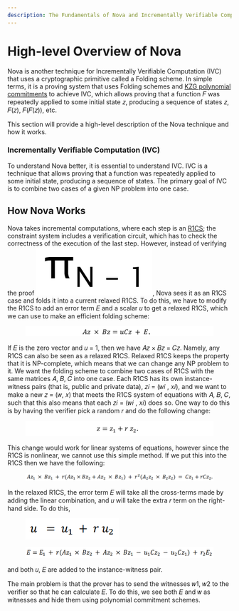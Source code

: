 ```yaml
---
description: The Fundamentals of Nova and Incrementally Verifiable Computation
---
```


# High-level Overview of Nova

Nova is another technique for Incrementally Verifiable Computation (IVC) that uses a cryptographic primitive called a Folding scheme. In simple terms, it is a proving system that uses Folding schemes and [KZG polynomial commitments](vector-and-kzg-polynomial-commitments.md#what-are-kzg-polynomial-commitments) to achieve IVC, which allows proving that a function 𝐹 was repeatedly applied to some initial state 𝑧, producing a sequence of states 𝑧, 𝐹(𝑧), 𝐹(𝐹(𝑧)), etc. &#x20;

This section will provide a high-level description of the Nova technique and how it works.

### Incrementally Verifiable Computation (IVC)

To understand Nova better, it is essential to understand IVC. IVC is a technique that allows proving that a function was repeatedly applied to some initial state, producing a sequence of states. The primary goal of IVC is to combine two cases of a given NP problem into one case.

## How Nova Works

Nova takes incremental computations, where each step is an [R1CS](understanding-r1cs-rank-one-constraint-systems.md#what-is-r1cs); the constraint system includes a verification circuit, which has to check the correctness of the execution of the last step. However, instead of verifying the proof <img src="../../.gitbook/assets/Screenshot 2023-04-25 213940 (1).png" alt="" data-size="line">, Nova sees it as an R1CS case and folds it into a current relaxed R1CS. To do this, we have to modify the R1CS to add an error term 𝐸 and a scalar 𝑢 to get a relaxed R1CS, which we can use to make an efficient folding scheme:&#x20;

<figure><img src="../../.gitbook/assets/image (14).png" alt=""><figcaption></figcaption></figure>

If 𝐸 is the zero vector and 𝑢 = 1, then we have 𝐴𝑧 × 𝐵𝑧 = 𝐶𝑧. Namely, any R1CS can also be seen as a relaxed R1CS. Relaxed R1CS keeps the property that it is NP-complete, which means that we can change any NP problem to it. We want the folding scheme to combine two cases of R1CS with the same matrices 𝐴, 𝐵, 𝐶 into one case. Each R1CS has its own instance-witness pairs (that is, public and private data), 𝑧𝑖 = (𝑤𝑖 , 𝑥𝑖), and we want to make a new 𝑧 = (𝑤, 𝑥) that meets the R1CS system of equations with 𝐴, 𝐵, 𝐶, such that this also means that each 𝑧𝑖 = (𝑤𝑖 , 𝑥𝑖) does so. One way to do this is by having the verifier pick a random 𝑟 and do the following change:&#x20;

<figure><img src="../../.gitbook/assets/image (61).png" alt=""><figcaption></figcaption></figure>

This change would work for linear systems of equations, however since the R1CS is nonlinear, we cannot use this simple method. If we put this into the R1CS then we have the following:&#x20;

<figure><img src="../../.gitbook/assets/image (48).png" alt=""><figcaption></figcaption></figure>

In the relaxed R1CS, the error term 𝐸 will take all the cross-terms made by adding the linear combination, and 𝑢 will take the extra 𝑟 term on the right-hand side. To do this,

<figure><img src="../../.gitbook/assets/image (41).png" alt=""><figcaption></figcaption></figure>

<figure><img src="../../.gitbook/assets/image (16).png" alt=""><figcaption></figcaption></figure>

and both 𝑢, 𝐸 are added to the instance-witness pair.&#x20;

The main problem is that the prover has to send the witnesses 𝑤1, 𝑤2 to the verifier so that he can calculate 𝐸. To do this, we see both 𝐸 and 𝑤 as witnesses and hide them using polynomial commitment schemes.



